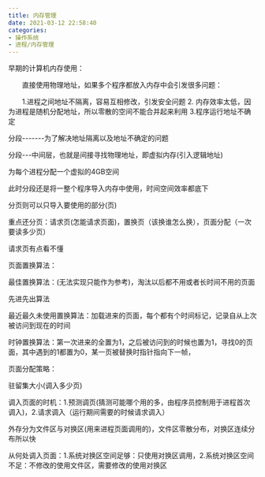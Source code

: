 ```yaml
---
title: 内存管理
date: 2021-03-12 22:58:40
categories: 
- 操作系统
- 进程/内存管理
---
```

早期的计算机内存使用：

　　直接使用物理地址，如果多个程序都放入内存中会引发很多问题：

　　1.进程之间地址不隔离，容易互相修改，引发安全问题 2. 内存效率太低，因为进程是随机分配地址，所以零散的空间不能合并起来利用 3.程序运行地址不确定

 

分段-------为了解决地址隔离以及地址不确定的问题

分段---中间层，也就是间接寻找物理地址，即虚拟内存(引入逻辑地址)

为每个进程分配一个虚拟的4GB空间

此时分段还是将一整个程序导入内存中使用，时间空间效率都底下

 

分页则可以只导入要使用的部分(页)

重点还分页：请求页(怎能请求页面)，置换页（该换谁怎么换），页面分配（一次要读多少页）

请求页有点看不懂

页面置换算法：

最佳置换算法：(无法实现只能作为参考)，淘汰以后都不用或者长时间不用的页面

先进先出算法

最近最久未使用置换算法：加载进来的页面，每个都有个时间标记，记录自从上次被访问到现在的时间

时钟置换算法：第一次进来的全置为1，之后被访问到的时候也置为1，寻找0的页面，其中遇到的1都置为0，某一页被替换时指针指向下一帧，

页面分配策略：

驻留集大小(调入多少页)

调入页面的时机：1.预测调页(猜测可能哪个用的多，由程序员控制用于进程首次调入)，2.请求调入（运行期间需要的时候请求调入）

外存分为文件区与对换区(用来进程页面调用的)，文件区零散分布，对换区连续分布所以快

从何处调入页面：1.系统对换区空间足够：只使用对换区调用，2.系统对换区空间不足：不修改的使用文件区，需要修改的使用对换区